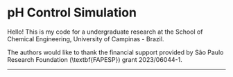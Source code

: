 # pH Control Simulation

Hello! This is my code for a undergraduate research at the School of Chemical
Engineering, University of Campinas - Brazil.

The authors would like to thank the financial support provided by São Paulo
Research Foundation (\textbf{FAPESP}) grant 2023/06044-1.

---
